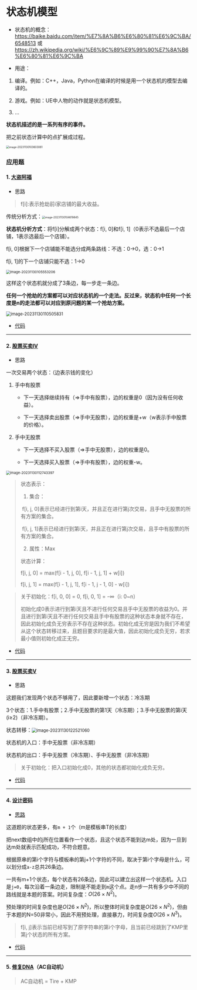 # 状态机模型

- 状态机的概念：https://baike.baidu.com/item/%E7%8A%B6%E6%80%81%E6%9C%BA/6548513 或 https://zh.wikipedia.org/wiki/%E6%9C%89%E9%99%90%E7%8A%B6%E6%80%81%E6%9C%BA

- 用途：

1. 编译。例如：C++，Java，Python在编译的时候是用一个状态机的模型去编译的。

2. 游戏。例如：UE中人物的动作就是状态机模型。
3. ...

**状态机描述的是一系列有序的事件。**

把之前状态计算中的点扩展成过程。

<img src="1.4 状态机模型/image/image-20231130103603061.png" alt="image-20231130103603061" style="zoom:50%;" />

### 应用题

#### 1. [大盗阿福](http://ybt.ssoier.cn:8088/problem_show.php?pid=1301)

- 思路

>f[i]:表示抢劫前i家店铺的最大收益。

传统分析方式：<img src="1.4 状态机模型/image/image-20231130104619845.png" alt="image-20231130104619845" style="zoom:50%;" />

**状态机分析方式**：将f[i]分解成两个状态：f[i, 0]和f[i, 1]（0表示不选最后一个店铺，1表示选最后一个店铺）。

f[i, 0]根据下一个店铺能不能选分成两条路线：不选：0->0，选：0->1

f[i, 1]的下一个店铺只能不选：1->0

<img src="1.4 状态机模型/image/image-20231130105553206.png" alt="image-20231130105553206" style="zoom:67%;" />

这样这个状态机就分成了3条边，每一步走一条边。

**任何一个抢劫的方案都可以对应状态机的一个走法。反过来，状态机中任何一个长度是n的走法都可以对应到原问题的某一个抢劫方案。**

<img src="1.4 状态机模型/image/image-20231130110505831.png" alt="image-20231130110505831" style="zoom:80%;" />

- [代码](E:/codes/C++/AcwingTest/大盗阿福.cpp)

****

#### 2. [股票买卖IV](https://www.acwing.com/problem/content/1059/)

- 思路

一次交易两个状态：（边表示钱的变化）

1. 手中有股票

   - 下一天选择继续持有（=>手中有股票），边的权重是0（因为没有任何收益）。

   - 下一天选择卖出股票（=>手中无股票），边的权重是+w（w表示手中股票的价格）。

2. 手中无股票

   - 下一天选择不买入股票（=>手中无股票），边的权重是0。

   - 下一天选择买入股票（=>手中有股票），边的权重-w。

<img src="1.4 状态机模型/image/image-20231130112743397.png" alt="image-20231130112743397" style="zoom: 67%;" />

> 状态表示：
>
> 1. 集合：
>
> ​	f[i, j, 0]表示已经进行到第i天，并且正在进行第j次交易，且手中无股票的所有方案的集合。
>
> ​	f[i, j, 1]表示已经进行到第i天，并且正在进行第j次交易，且手中有股票的所有方案的集合。
>
> 2. 属性：Max
>
> 状态计算：
>
> f[i, j, 0] = max(f[i - 1, j, 0], f[i - 1, j, 1] + w[i])
>
> f[i, j, 1] = max(f[i - 1, j, 1], f[i - 1, j - 1, 0] - w[i])

> 关于初始化：f[i, 0, 0] = 0, f[i, 0, 1] = -∞（i: 0~n）
>
> 初始化成0表示进行到第i天且不进行任何交易且手中无股票的收益为0。并且进行到第i天且不进行任何交易且手中有股票的这种状态本身就不存在，因此初始化成负无穷表示不存在这种状态。初始化成无穷是因为我们不希望从这个状态转移过来，且题目要求的是最大值，因此初始化成负无穷，若求最小值则初始化成正无穷。

- [代码](E:/codes/C++/AcwingTest/股票买卖IV.cpp)

****

#### 3. [股票买卖V](https://leetcode.cn/problems/best-time-to-buy-and-sell-stock-with-cooldown/)

- 思路

这题我们发现两个状态不够用了，因此要新增一个状态：冷冻期

3个状态：1.手中有股票；2.手中无股票的第1天（冷冻期）；3.手中无股票的第i天(i$\ge$2)（非冷冻期）。

状态转移：<img src="1.4 状态机模型/image/image-20231130122521060.png" alt="image-20231130122521060" style="zoom:80%;" />

状态机的入口：手中无股票（非冷冻期）

状态机的出口：手中无股票（冷冻期）、手中无股票（非冷冻期）

> 关于初始化：把入口初始化成0，其他的状态都初始化成负无穷。  

- [代码](E:/codes/C++/AcwingTest/股票买卖V.cpp)

****

#### 4. [设计密码](https://www.acwing.com/blog/content/30/)

- [思路](https://www.acwing.com/solution/content/55449/)

这道题的状态更多，有`m + 1`个（m是模板串T的长度）

把next数组中的j所在位置看作一个状态，且这个状态不能到达m处，因为一旦到达m处就表示匹配成功，不符合题意。

根据原串的第i个字符与模板串的第j+1个字符的不同，取决于第i个字母是什么，可以划分成`a-z`总共26条边。

一共有m+1个状态，每个状态有26条边，因此可以建立出这样一个状态机。入口是`j=0`，每次沿着一条边走，限制是不能走到`m`这个点。走n步一共有多少中不同的路线就是本题的答案。时间复杂度：$O(26\times N^2)$。

预处理的时间复杂度也是$O(26\times N^2)$，所以整体时间复杂度是$O(26\times N^2)$，但由于本题的N=50非常小，因此不用预处理，直接暴力，时间复杂度$O(26\times N^3)$。

> f[i, j]表示当前已经写到了原字符串的第i个字母，且当前已经跳到了KMP里第j个状态的所有方案。

- [代码](E:/codes/C++/AcwingTest/设计密码.cpp)

****

#### 5. [修复DNA]()（AC自动机）

> AC自动机 = Tire + KMP

